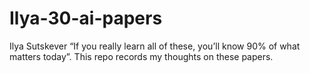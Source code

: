 # Ilya-30-ai-papers
Ilya Sutskever “If you really learn all of these, you’ll know 90% of what matters today”. This repo records my thoughts on these papers.
